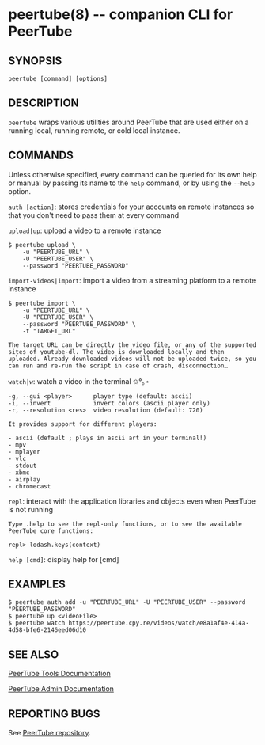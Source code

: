 peertube(8) -- companion CLI for PeerTube
=========================================

SYNOPSIS
--------

```
peertube [command] [options]
```

DESCRIPTION
-----------

`peertube` wraps various utilities around PeerTube that are used either on a running local, running remote, or cold local instance.

COMMANDS
--------

Unless otherwise specified, every command can be queried for its own help or manual by passing its name to the `help` command, or by using the `--help` option.

`auth [action]`: stores credentials for your accounts on remote instances so that you don't need to pass them at every command

`upload|up`: upload a video to a remote instance

    $ peertube upload \
        -u "PEERTUBE_URL" \
        -U "PEERTUBE_USER" \
        --password "PEERTUBE_PASSWORD"

`import-videos|import`: import a video from a streaming platform to a remote instance

    $ peertube import \
        -u "PEERTUBE_URL" \
        -U "PEERTUBE_USER" \
        --password "PEERTUBE_PASSWORD" \
        -t "TARGET_URL"

    The target URL can be directly the video file, or any of the supported sites of youtube-dl. The video is downloaded locally and then uploaded. Already downloaded videos will not be uploaded twice, so you can run and re-run the script in case of crash, disconnection…

`watch|w`: watch a video in the terminal ✩°｡⋆

    -g, --gui <player>      player type (default: ascii)
    -i, --invert            invert colors (ascii player only)
    -r, --resolution <res>  video resolution (default: 720)

    It provides support for different players:

    - ascii (default ; plays in ascii art in your terminal!)
    - mpv
    - mplayer
    - vlc
    - stdout
    - xbmc
    - airplay
    - chromecast

`repl`: interact with the application libraries and objects even when PeerTube is not running

    Type .help to see the repl-only functions, or to see the available PeerTube core functions:
   
    repl> lodash.keys(context)

`help [cmd]`: display help for [cmd]

EXAMPLES
--------

    $ peertube auth add -u "PEERTUBE_URL" -U "PEERTUBE_USER" --password "PEERTUBE_PASSWORD"
    $ peertube up <videoFile>
    $ peertube watch https://peertube.cpy.re/videos/watch/e8a1af4e-414a-4d58-bfe6-2146eed06d10

SEE ALSO
--------

[PeerTube Tools Documentation](https://github.com/Chocobozzz/PeerTube/blob/develop/support/doc/tools.md)

[PeerTube Admin Documentation](https://docs.joinpeertube.org/lang/en/docs/)

REPORTING BUGS
--------------

See [PeerTube repository](https://github.com/Chocobozzz/PeerTube).
